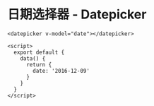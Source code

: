 # 日期选择器 - Datepicker

```vue
<datepicker v-model="date"></datepicker>

<script>
  export default {
    data() {
      return {
        date: '2016-12-09'
      }
    }
  }
</script>
```
